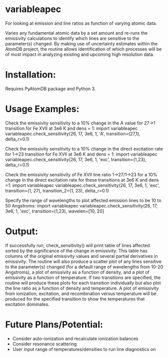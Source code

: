 # variableapec
For looking at emission and line ratios as function of varying atomic data.

Varies any fundamental atomic data by a set amount and re-runs the emissivity calculations to identify which lines are sensitive to the parameter(s) changed. By making use of uncertainty estimates within the AtomDB project, the routine allows identification of which processes will be of most impact in analyzing existing and upcoming high resolution data. 

Installation:
============
Requires PyAtomDB package and Python 3.

Usage Examples:
==============
Check the emissivity sensitivity to a 10$\%$ change in the A value for 27->1 transition for Fe XVII at 3e6 K and dens = 1:
	import variableapec
	variableapec.check_sensitivity(26, 17, 3e6, 1, 'A', transition=(27,1), delta_r=0.1)

Check the emissivity sensitivity to a 10$\%$ change in the direct excitation rate for 1->23 transition for Fe XVII at 3e6 K and dens = 1:
	import variableapec
	variableapec.check_sensitivity(26, 17, 3e6, 1, 'exc', transition=(1,23), delta_r=0.1)

Check the emissivity sensitivity of Fe XVII line ratio 1->27/1->23 for a 10$\%$ change in the direct excitation rate for these transitions at 3e6 K and dens =1:
	import variableapec
	variableapec.check_sensitivity(26, 17, 3e6, 1, 'exc', transition=(1, 27), transition_2=(1, 23), delta_r=0.1)

Specify the range of wavelengths to plot affected emission lines to be 10 to 50 Angstroms:
	import variableapec
	variableapec.check_sensitivity(26, 17, 3e6, 1, 'exc', transition=(1,23), wavelen=[10, 20]
	
Output:
=========
If successfully run, check_sensitivity() will print table of lines affected sorted by the significance of the change in emissivity. This table has columns of the original emissivity values and several partial derivatives in emissivity. The routine will also produce a scatter plot of any lines sensitive to the parameter(s) changed (for a default range of wavelengths from 10-20 Angstroms), a plot of emissivity as a function of density, and a plot of emissivity as a function of temperature. If two transitions are specified, the routine will produce these plots for each transition individually but also plot the line ratio as a function of density and temperature. A plot of emissivity from ionization, excitation, and recombination versus temperature will be produced for the specified transition to show the temperatures that excitation dominates. 

Future Plans/Potential:
=================
- Consider auto-ionization and recalculate ionization balances
- Consider resonance scattering
- User input range of temperatures/densities to run line diagnostics on
